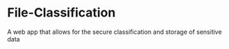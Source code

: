 # File-Classification
A web app that allows for the secure classification and storage of sensitive data
